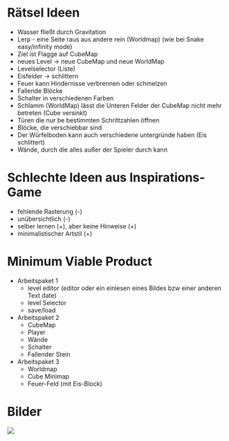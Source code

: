 # Rätsel Ideen

-   Wasser fließt durch Gravitation
-   Lerp - eine Seite raus aus andere rein (Worldmap) (wie bei Snake easy/infinity mode)
-   Ziel ist Flagge auf CubeMap
-   neues Level -> neue CubeMap und neue WorldMap
-   Levelselector (Liste)
-   Eisfelder -> schlittern
-   Feuer kann Hindernisse verbrennen oder schmelzen
-   Fallende Blöcke
-   Schalter in verschiedenen Farben
-   Schlamm (WorldMap) lässt die Unteren Felder der CubeMap nicht mehr betreten (Cube versinkt)
-   Türen die nur be bestimmten Schrittzahlen öffnen
-   Blöcke, die verschiebbar sind
-   Der Würfelboden kann auch verschiedene untergründe haben (Eis schlittert)
-   Wände, durch die alles außer der Spieler durch kann

# Schlechte Ideen aus Inspirations-Game

-   fehlende Rasterung (-)
-   unübersichtlich (-)
-   selber lernen (+), aber keine Hinweise (+)
-   minimalistischer Artstil (+)

# Minimum Viable Product

-   Arbeitspaket 1
    -   level editor (editor oder ein einlesen eines Bildes bzw einer anderen Text date)
    -   level Selector
    -   save/load
-   Arbeitspaket 2
    -   CubeMap
    -   Player
    -   Wände
    -   Schalter
    -   Fallender Stein
-   Arbeitspaket 3
    -   Worldmap
    -   Cube Minimap
    -   Feuer-Feld (mit Eis-Block)

# Bilder

![](./readme_images/Screenshot%202022-11-02%20at%2015.27.30.png)

